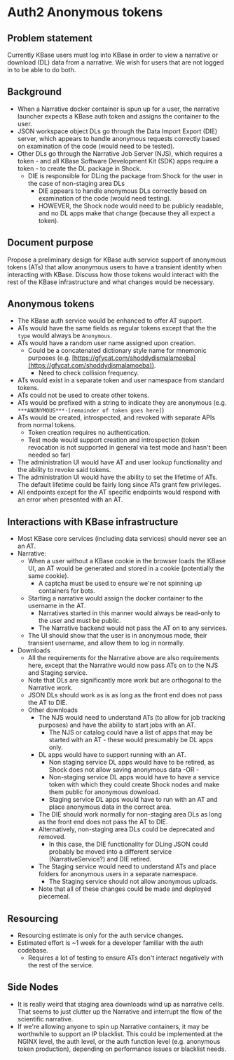 # Auth2 Anonymous tokens

## Problem statement

Currently KBase users must log into KBase in order to view a narrative or download (DL) data from
a narrative. We wish for users that are not logged in to be able to do both.

## Background

* When a Narrative docker container is spun up for a user, the narrative launcher expects a KBase
  auth token and assigns the container to the user.
* JSON workspace object DLs go through the Data Import Export (DIE) server, which appears
  to handle anonymous requests correctly based on examination of the code (would need to be
  tested).
* Other DLs go through the Narrative Job Server (NJS), which requires a token - and all KBase
  Software Development Kit (SDK) apps require a token - to create the DL package in Shock.
  * DIE is responsible for DLing the package from Shock for the user in the case of
    non-staging area DLs
      * DIE appears to handle anonymous DLs correctly based on examination of the
        code (would need testing).
      * HOWEVER, the Shock node would need to be publicly readable, and no DL apps
        make that change (because they all expect a token).

## Document purpose

Propose a preliminary design for KBase auth service support of anonymous tokens (ATs)
that allow anonymous users to have a transient identity when interacting with KBase. Discuss how
those tokens would interact with the rest of the KBase infrastructure and what changes would be
necessary.

## Anonymous tokens

* The KBase auth service would be enhanced to offer AT support.
* ATs would have the same fields as regular tokens except that the the `type` would
  always be `Anonymous`.
* ATs would have a random user name assigned upon creation.
  * Could be a concatenated dictionary style name for mnemonic purposes
    (e.g. [https://gfycat.com/shoddydismalamoeba](https://gfycat.com/shoddydismalamoeba)).
      * Need to check collision frequency.
* ATs would exist in a separate token and user namespace from standard tokens.
* ATs could not be used to create other tokens.
* ATs would be prefixed with a string to indicate they are anonymous
  (e.g. `***ANONYMOUS***-[remainder of token goes here]`)
* ATs would be created, introspected, and revoked with separate APIs from normal tokens.
  * Token creation requires no authentication.
  * Test mode would support creation and introspection (token revocation is not supported in
    general via test mode and hasn't been needed so far)
* The administration UI would have AT and user lookup functionality and the ability
  to revoke said tokens.
* The administration UI would have the ability to set the lifetime of ATs. The default lifetime
  could be fairly long since ATs grant few privileges.
* All endpoints except for the AT specific endpoints would respond with an error when
  presented with an AT.
  
## Interactions with KBase infrastructure

* Most KBase core services (including data services) should never see an an AT.
* Narrative:
  * When a user without a KBase cookie in the browser loads the KBase UI, an AT would
    be generated and stored in a cookie (potentially the same cookie).
    * A captcha must be used to ensure we're not spinning up containers for bots.
  * Starting a narrative would assign the docker container to the username in the AT.
    * Narratives started in this manner would always be read-only to the user and must
      be public.
    * The Narrative backend would not pass the AT on to any services.
  * The UI should show that the user is in anonymous mode, their transient username, and allow
    them to log in normally.
* Downloads
  * All the requirements for the Narrative above are also requirements here, except that the
    Narrative would now pass ATs on to the NJS and Staging service.
  * Note that DLs are significantly more work but are orthogonal to the Narrative work.
  * JSON DLs should work as is as long as the front end does not pass the AT to DIE.
  * Other downloads
    * The NJS would need to understand ATs (to allow for job
      tracking purposes) and have the ability to start jobs with an AT.
      * The NJS or catalog could have a list of apps that may be started with an AT - these
        would presumably be DL apps only.
    * DL apps would have to support running with an AT.
      * Non staging service DL apps would have to be retired, as Shock does not
        allow saving anonymous data -OR -
      * Non-staging service DL apps would have to have a service token with which
        they could create Shock nodes and make them public for anonymous download.
      * Staging service DL apps would have to run with an AT and place
        anonymous data in the correct area.
    * The DIE should work normally for non-staging area DLs as long as the front
      end does not pass the AT to DIE.
    * Alternatively, non-staging area DLs could be deprecated and removed.
      * In this case, the DIE functionality for DLing JSON could probably be
        moved into a different service (NarrativeService?) and DIE retired.
    * The Staging service would need to understand ATs and place folders
      for anonymous users in a separate namespace.
      * The Staging service should not allow anonymous uploads.
    * Note that all of these changes could be made and deployed piecemeal.

## Resourcing

* Resourcing estimate is only for the auth service changes.
* Estimated effort is ~1 week for a developer familiar with the auth codebase.
  * Requires a lot of testing to ensure ATs don't interact negatively with the
    rest of the service.

## Side Nodes

* It is really weird that staging area downloads wind up as narrative cells. That seems to
  just clutter up the Narrative and interrupt the flow of the scientific narrative.
* If we're allowing anyone to spin up Narrative containers, it may be worthwhile to support an
  IP blacklist. This could be implemented at the NGINX level, the auth level, or the auth
  function level (e.g. anonymous token production), depending on performance issues or blacklist
  needs.